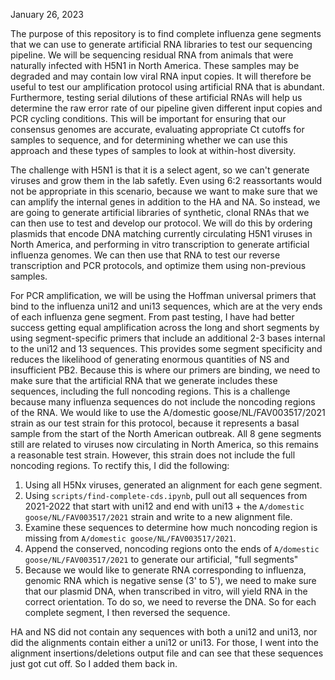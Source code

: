 January 26, 2023 

The purpose of this repository is to find complete influenza gene segments that we can use to generate artificial RNA libraries to test our sequencing pipeline. We will be sequencing residual RNA from animals that were naturally infected with H5N1 in North America. These samples may be degraded and may contain low viral RNA input copies. It will therefore be useful to test our amplification protocol using artificial RNA that is abundant. Furthermore, testing serial dilutions of these artificial RNAs will help us determine the raw error rate of our pipeline given different input copies and PCR cycling conditions. This will be important for ensuring that our consensus genomes are accurate, evaluating appropriate Ct cutoffs for samples to sequence, and for determining whether we can use this approach and these types of samples to look at within-host diversity. 

The challenge with H5N1 is that it is a select agent, so we can't generate viruses and grow them in the lab safetly. Even using 6:2 reassortants would not be appropriate in this scenario, because we want to make sure that we can amplify the internal genes in addition to the HA and NA. So instead, we are going to generate artificial libraries of synthetic, clonal RNAs that we can then use to test and develop our protocol. We will do this by ordering plasmids that encode DNA matching currently circulating H5N1 viruses in North America, and performing in vitro transcription to generate artificial influenza genomes. 
We can then use that RNA to test our reverse transcription and PCR protocols, and optimize them using non-previous samples. 

For PCR amplification, we will be using the Hoffman universal primers that bind to the influenza uni12 and uni13 sequences, which are at the very ends of each influenza gene segment. From past testing, I have had better success getting equal amplification across the long and short segments by using segment-specific primers that include an additional 2-3 bases internal to the uni12 and 13 sequences. This provides some segment specificity and reduces the likelihood of generating enormous quantities of NS and insufficient PB2. Because this is where our primers are binding, we need to make sure that the artificial RNA that we generate includes these sequences, including the full noncoding regions. This is a challenge because many influenza sequences do not include the noncoding regions of the RNA. We would like to use the A/domestic goose/NL/FAV003517/2021 strain as our test strain for this protocol, because it represents a basal sample from the start of the North American outbreak. All 8 gene segments still are related to viruses now circulating in North America, so this remains a reasonable test strain. However, this strain does not include the full noncoding regions. To rectify this, I did the following: 

1. Using all H5Nx viruses, generated an alignment for each gene segment. 
2. Using `scripts/find-complete-cds.ipynb`, pull out all sequences from 2021-2022 that start with uni12 and end with uni13 + the `A/domestic goose/NL/FAV003517/2021` strain and write to a new alignment file. 
3. Examine these sequences to determine how much noncoding region is missing from `A/domestic goose/NL/FAV003517/2021`.
4. Append the conserved, noncoding regions onto the ends of `A/domestic goose/NL/FAV003517/2021` to generate our artificial, "full segments"
5. Because we would like to generate RNA corresponding to influenza, genomic RNA which is negative sense (3' to 5'), we need to make sure that our plasmid DNA, when transcribed in vitro, will yield RNA in the correct orientation. To do so, we need to reverse the DNA. So for each complete segment, I then reversed the sequence. 

HA and NS did not contain any sequences with both a uni12 and uni13, nor did the alignments contain either a uni12 or uni13. For those, I went into the alignment insertions/deletions output file and can see that these sequences just got cut off. So I added them back in. 